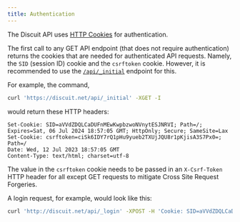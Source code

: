 ```yaml
---
title: Authentication
---
```


The Discuit API uses [HTTP
Cookies](https://developer.mozilla.org/en-US/docs/Web/HTTP/Cookies) for
authentication.

The first call to any GET API endpoint (that does not require authentication) returns the cookies that are needed for authenticated API requests. Namely, the `SID` (session ID) cookie and the `csrftoken` cookie. However, it is recommended to use the [`/api/_initial`](/endpoints/initial-get) endpoint for this.

For example, the command,

```bash
curl 'https://discuit.net/api/_initial' -XGET -I
```

would return these HTTP headers:

```
Set-Cookie: SID=aVVdZDQLCaDUFnMEwKwpbzwoNVnytESJNRVI; Path=/; Expires=Sat, 06 Jul 2024 18:57:05 GMT; HttpOnly; Secure; SameSite=Lax
Set-Cookie: csrftoken=ciSk6IDY7rQ1pHu9yueb2TXUjJQU8r1pKjisA3S7Px0=; Path=/
Date: Wed, 12 Jul 2023 18:57:05 GMT
Content-Type: text/html; charset=utf-8
```

The value in the `csrftoken` cookie needs to be passed in an `X-Csrf-Token` HTTP header for all except GET requests to mitigate Cross Site Request Forgeries.

A login request, for example, would look like this:

```bash
curl 'http://discuit.net/api/_login' -XPOST -H 'Cookie: SID=aVVdZDQLCaDUFnMEwKwpbzwoNVnytESJNRVI' -H 'X-Csrf-Token: ciSk6IDY7rQ1pHu9yueb2TXUjJQU8r1pKjisA3S7Px0=' -d '{"username":"neo","password":"whatever"}'
```
